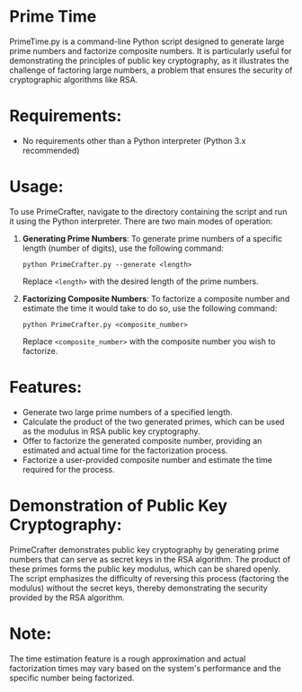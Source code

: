 # Prime Time
PrimeTime.py is a command-line Python script designed to generate large prime numbers and factorize composite numbers. It is particularly useful for demonstrating the principles of public key cryptography, as it illustrates the challenge of factoring large numbers, a problem that ensures the security of cryptographic algorithms like RSA.

# Requirements:
- No requirements other than a Python interpreter (Python 3.x recommended)
  
# Usage:
To use PrimeCrafter, navigate to the directory containing the script and run it using the Python interpreter. There are two main modes of operation:

1. **Generating Prime Numbers**:
   To generate prime numbers of a specific length (number of digits), use the following command:
   ```
   python PrimeCrafter.py --generate <length>
   ```
   Replace `<length>` with the desired length of the prime numbers.

2. **Factorizing Composite Numbers**:
   To factorize a composite number and estimate the time it would take to do so, use the following command:
   ```
   python PrimeCrafter.py <composite_number>
   ```
   Replace `<composite_number>` with the composite number you wish to factorize.

# Features:
- Generate two large prime numbers of a specified length.
- Calculate the product of the two generated primes, which can be used as the modulus in RSA public key cryptography.
- Offer to factorize the generated composite number, providing an estimated and actual time for the factorization process.
- Factorize a user-provided composite number and estimate the time required for the process.

# Demonstration of Public Key Cryptography:
PrimeCrafter demonstrates public key cryptography by generating prime numbers that can serve as secret keys in the RSA algorithm. The product of these primes forms the public key modulus, which can be shared openly. The script emphasizes the difficulty of reversing this process (factoring the modulus) without the secret keys, thereby demonstrating the security provided by the RSA algorithm.

# Note:
The time estimation feature is a rough approximation and actual factorization times may vary based on the system's performance and the specific number being factorized.

